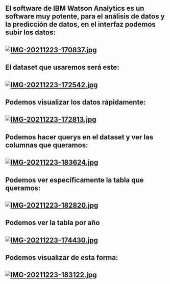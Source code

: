 ## El software de IBM Watson Analytics es un software muy potente, para el análisis de datos y la predicción de datos, en el interfaz podemos subir los datos:
## [![IMG-20211223-170837.jpg](https://i.postimg.cc/qvgw6kWs/IMG-20211223-170837.jpg)](https://postimg.cc/68JnDNWq)

## El dataset que usaremos será este:
## [![IMG-20211223-172542.jpg](https://i.postimg.cc/sfHq6D7L/IMG-20211223-172542.jpg)](https://postimg.cc/vD90DyP7)

## Podemos visualizar los datos rápidamente:
## [![IMG-20211223-172813.jpg](https://i.postimg.cc/fyCyxSJB/IMG-20211223-172813.jpg)](https://postimg.cc/n9snxzKD)

## Podemos hacer querys en el dataset y ver las columnas que queramos:
## [![IMG-20211223-183624.jpg](https://i.postimg.cc/Pq29gmPm/IMG-20211223-183624.jpg)](https://postimg.cc/xkN6HNGC)

## Podemos ver específicamente la tabla que queramos:
## [![IMG-20211223-182820.jpg](https://i.postimg.cc/287mSLtK/IMG-20211223-182820.jpg)](https://postimg.cc/D80RC0nr)

## Podemos ver la tabla por año
## [![IMG-20211223-174430.jpg](https://i.postimg.cc/fTnz2Kxp/IMG-20211223-174430.jpg)](https://postimg.cc/F1pX10CV)

## Podemos visualizar de esta forma: 
## [![IMG-20211223-183122.jpg](https://i.postimg.cc/g0ZGdtbv/IMG-20211223-183122.jpg)](https://postimg.cc/JyMf5qnn)
